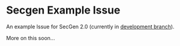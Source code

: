 # Secgen Example Issue

An example Issue for SecGen 2.0 (currently in
[development branch](https://github.com/SecGen/SecGen/tree/development)).

More on this soon...

